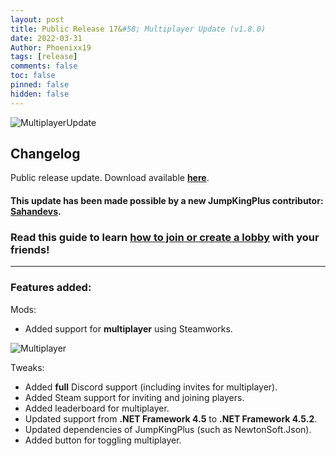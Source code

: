 ```yaml
---
layout: post
title: Public Release 17&#58; Multiplayer Update (v1.8.0)
date: 2022-03-31
Author: Phoenixx19
tags: [release]
comments: false
toc: false
pinned: false
hidden: false
---
```


![MultiplayerUpdate](https://github.com/Phoenixx19/JumpKingPlus/raw/www/images/Banner180.png)

## Changelog

Public release update.
Download available [**here**](https://github.com/Phoenixx19/JumpKingPlus/releases/tag/v1.8.0). <!-- more -->

#### This update has been made possible by a new JumpKingPlus contributor: [**Sahandevs**](https://twitter.com/sahandevs).

### Read this guide to learn [how to join or create a lobby](/JumpKingPlus/multiplayer-guide) with your friends!

<hr>

### Features added:
Mods:
- Added support for **multiplayer** using Steamworks.

![Multiplayer](https://user-images.githubusercontent.com/1113944/161123989-d0907a38-b233-428a-aa86-57657ff116a1.png)

Tweaks:
- Added **full** Discord support (including invites for multiplayer).
- Added Steam support for inviting and joining players. 
- Added leaderboard for multiplayer.
- Updated support from **.NET Framework 4.5** to **.NET Framework 4.5.2**. 
- Updated dependencies of JumpKingPlus (such as NewtonSoft.Json).
- Added button for toggling multiplayer.
